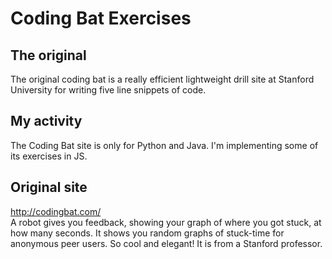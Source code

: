 # Coding Bat Exercises

## The original
The original coding bat is a really efficient lightweight drill site at Stanford University for writing five line snippets of 
code.  
## My activity
The Coding Bat site is only for Python and Java.  I'm implementing some of its exercises in JS.

## Original site
http://codingbat.com/
<br/>
A robot gives you feedback, showing your graph of where you got stuck, at how many seconds.  It 
shows you random graphs of stuck-time for anonymous peer users.  So cool and elegant!  It is from a 
Stanford professor.

